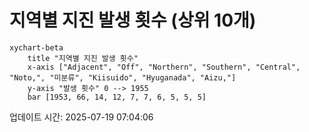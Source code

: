 # 지역별 지진 발생 횟수 (상위 10개)

```mermaid
xychart-beta
    title "지역별 지진 발생 횟수"
    x-axis ["Adjacent", "Off", "Northern", "Southern", "Central", "Noto,", "미분류", "Kiisuido", "Hyuganada", "Aizu,"]
    y-axis "발생 횟수" 0 --> 1955
    bar [1953, 66, 14, 12, 7, 7, 6, 5, 5, 5]
```

업데이트 시간: 2025-07-19 07:04:06

